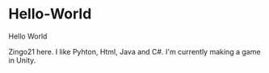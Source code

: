 # Hello-World
Hello World 

Zingo21 here. I like Pyhton, Html, Java and C#.
I'm currently making a game in Unity.
